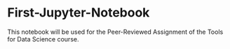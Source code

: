 # First-Jupyter-Notebook
This notebook will be used for the Peer-Reviewed Assignment of the Tools for Data Science course.
